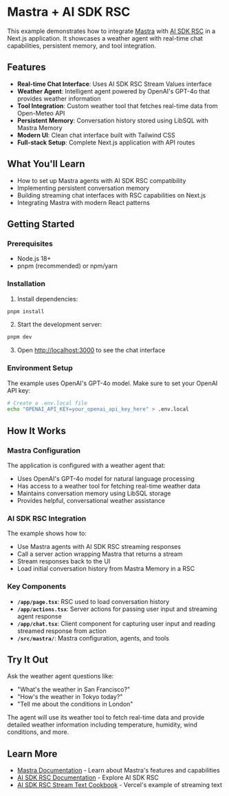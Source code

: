 # Mastra + AI SDK RSC

This example demonstrates how to integrate [Mastra](https://mastra.ai) with [AI SDK RSC](https://ai-sdk.dev/docs/ai-sdk-rsc/overview) in a Next.js application. It showcases a weather agent with real-time chat capabilities, persistent memory, and tool integration.

## Features

- **Real-time Chat Interface**: Uses AI SDK RSC Stream Values interface
- **Weather Agent**: Intelligent agent powered by OpenAI's GPT-4o that provides weather information
- **Tool Integration**: Custom weather tool that fetches real-time data from Open-Meteo API
- **Persistent Memory**: Conversation history stored using LibSQL with Mastra Memory
- **Modern UI**: Clean chat interface built with Tailwind CSS
- **Full-stack Setup**: Complete Next.js application with API routes

## What You'll Learn

- How to set up Mastra agents with AI SDK RSC compatibility
- Implementing persistent conversation memory
- Building streaming chat interfaces with RSC capabilities on Next.js
- Integrating Mastra with modern React patterns

## Getting Started

### Prerequisites

- Node.js 18+
- pnpm (recommended) or npm/yarn

### Installation

1. Install dependencies:

```bash
pnpm install
```

2. Start the development server:

```bash
pnpm dev
```

3. Open [http://localhost:3000](http://localhost:3000) to see the chat interface

### Environment Setup

The example uses OpenAI's GPT-4o model. Make sure to set your OpenAI API key:

```bash
# Create a .env.local file
echo "OPENAI_API_KEY=your_openai_api_key_here" > .env.local
```

## How It Works

### Mastra Configuration

The application is configured with a weather agent that:

- Uses OpenAI's GPT-4o model for natural language processing
- Has access to a weather tool for fetching real-time weather data
- Maintains conversation memory using LibSQL storage
- Provides helpful, conversational weather assistance

### AI SDK RSC Integration

The example shows how to:

- Use Mastra agents with AI SDK RSC streaming responses
- Call a server action wrapping Mastra that returns a stream
- Stream responses back to the UI
- Load initial conversation history from Mastra Memory in a RSC

### Key Components

- **`/app/page.tsx`**: RSC used to load conversation history
- **`/app/actions.tsx`**: Server actions for passing user input and streaming agent response
- **`/app/chat.tsx`**: Client component for capturing user input and reading streamed response from action
- **`/src/mastra/`**: Mastra configuration, agents, and tools

## Try It Out

Ask the weather agent questions like:

- "What's the weather in San Francisco?"
- "How's the weather in Tokyo today?"
- "Tell me about the conditions in London"

The agent will use its weather tool to fetch real-time data and provide detailed weather information including temperature, humidity, wind conditions, and more.

## Learn More

- [Mastra Documentation](https://docs.mastra.ai) - Learn about Mastra's features and capabilities
- [AI SDK RSC Documentation](https://ai-sdk.dev/docs/ai-sdk-rsc/overview) - Explore AI SDK RSC
- [AI SDK RSC Stream Text Cookbook](https://ai-sdk.dev/cookbook/rsc/stream-text) - Vercel's example of streaming text
